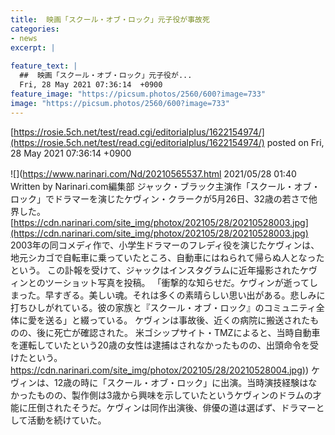 ```yaml
---
title:  映画「スクール・オブ・ロック」元子役が事故死  
categories:
- news
excerpt: |
  
feature_text: |
  ##  映画「スクール・オブ・ロック」元子役が...
  Fri, 28 May 2021 07:36:14  +0900
feature_image: "https://picsum.photos/2560/600?image=733"
image: "https://picsum.photos/2560/600?image=733"
---
```


[https://rosie.5ch.net/test/read.cgi/editorialplus/1622154974/](https://rosie.5ch.net/test/read.cgi/editorialplus/1622154974/)
posted on Fri, 28 May 2021 07:36:14  +0900

<!--more-->

![](https://www.narinari.com/Nd/20210565537.html 2021/05/28 01:40　Written by Narinari.com編集部 ジャック・ブラック主演作「スクール・オブ・ロック」でドラマーを演じたケヴィン・クラークが5月26日、32歳の若さで他界した。 [https://cdn.narinari.com/site_img/photox/202105/28/20210528003.jpg](https://cdn.narinari.com/site_img/photox/202105/28/20210528003.jpg) 2003年の同コメディ作で、小学生ドラマーのフレディ役を演じたケヴィンは、地元シカゴで自転車に乗っていたところ、自動車にはねられて帰らぬ人となったという。 この訃報を受けて、ジャックはインスタグラムに近年撮影されたケヴィンとのツーショット写真を投稿。 「衝撃的な知らせだ。ケヴィンが逝ってしまった。早すぎる。美しい魂。それは多くの素晴らしい思い出がある。悲しみに打ちひしがれている。彼の家族と『スクール・オブ・ロック』のコミュニティ全体に愛を送る」と綴っている。 ケヴィンは事故後、近くの病院に搬送されたものの、後に死亡が確認された。 米ゴシップサイト・TMZによると、当時自動車を運転していたという20歳の女性は逮捕はされなかったものの、出頭命令を受けたという。 [https://cdn.narinari.com/site_img/photox/202105/28/20210528004.jpg)](https://cdn.narinari.com/site_img/photox/202105/28/20210528004.jpg)) ケヴィンは、12歳の時に「スクール・オブ・ロック」に出演。当時演技経験はなかったものの、製作側は3歳から興味を示していたというケヴィンのドラムの才能に圧倒されたそうだ。ケヴィンは同作出演後、俳優の道は選ばず、ドラマーとして活動を続けていた。
